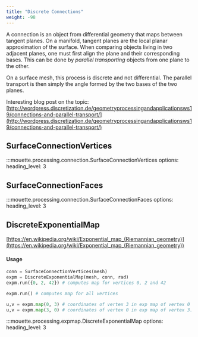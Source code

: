 ```yaml
---
title: "Discrete Connections"
weight: -98
---
```


A connection is an object from differential geometry that maps between tangent planes. On a manifold, tangent planes are the local planar approximation of the surface. When comparing objects living in two adjacent planes, one must first align the plane and their corresponding bases. This can be done by _parallel transporting_ objects from one plane to the other.

On a surface mesh, this process is discrete and not differential. The parallel transport is then simply the angle formed by the two bases of the two planes.

Interesting blog post on the topic: [http://wordpress.discretization.de/geometryprocessingandapplicationsws19/connections-and-parallel-transport/](http://wordpress.discretization.de/geometryprocessingandapplicationsws19/connections-and-parallel-transport/)


## SurfaceConnectionVertices

:::mouette.processing.connection.SurfaceConnectionVertices
    options:
        heading_level: 3

## SurfaceConnectionFaces

:::mouette.processing.connection.SurfaceConnectionFaces
    options:
        heading_level: 3

## DiscreteExponentialMap
[https://en.wikipedia.org/wiki/Exponential_map_(Riemannian_geometry)](https://en.wikipedia.org/wiki/Exponential_map_(Riemannian_geometry))

#### Usage
```python
conn = SurfaceConnectionVertices(mesh)
expm = DiscreteExponentialMap(mesh, conn, rad)
expm.run({0, 2, 42}) # computes map for vertices 0, 2 and 42

expm.run() # computes map for all vertices

u,v = expm.map(0, 3) # coordinates of vertex 3 in exp map of vertex 0
u,v = expm.map(3, 0) # coordinates of vertex 0 in exp map of vertex 3. Exp map of 3 is computed on the go if necessary
```

:::mouette.processing.expmap.DiscreteExponentialMap
    options:
        heading_level: 3